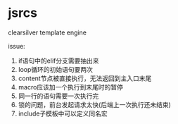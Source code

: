 jsrcs
=====

clearsilver template engine

issue:

1. if语句中的elif分支需要抽出来
2. loop循环的初始语句要两次
3. content节点被直接执行，无法返回到主入口末尾
4. macro应该加一个执行到末尾时的暂停
5. 同一行的语句需要一次执行完
6. 锁的问题，前台发起请求太快(后端上一次执行还未结束)
7. include子模板中可以定义同名宏
